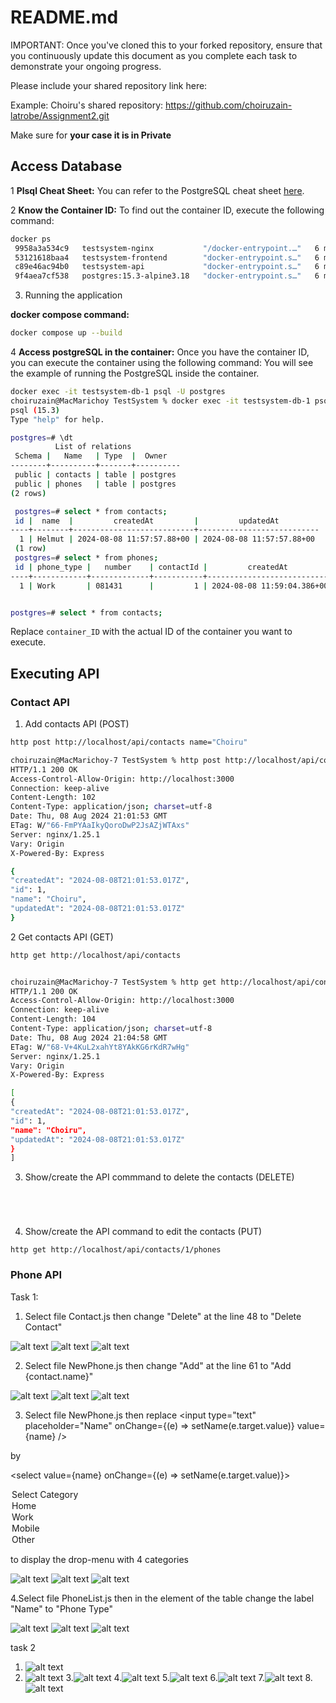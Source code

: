 # README.md

IMPORTANT: Once you've cloned this to your forked repository, ensure that you continuously update this document as you complete each task to demonstrate your ongoing progress.

Please include your shared repository link here:

Example:
Choiru's shared repository: https://github.com/choiruzain-latrobe/Assignment2.git

Make sure for **your case it is in Private**

## Access Database

1 **Plsql Cheat Sheet:**
You can refer to the PostgreSQL cheat sheet [here](https://www.postgresqltutorial.com/postgresql-cheat-sheet/).

2 **Know the Container ID:**
To find out the container ID, execute the following command:

```bash
docker ps
 9958a3a534c9   testsystem-nginx           "/docker-entrypoint.…"   6 minutes ago   Up 6 minutes   0.0.0.0:80->80/tcp   testsystem-nginx-1
 53121618baa4   testsystem-frontend        "docker-entrypoint.s…"   6 minutes ago   Up 6 minutes   3000/tcp             testsystem-frontend-1
 c89e46ac94b0   testsystem-api             "docker-entrypoint.s…"   6 minutes ago   Up 6 minutes   5000/tcp             testsystem-api-1
 9f4aea7cf538   postgres:15.3-alpine3.18   "docker-entrypoint.s…"   6 minutes ago   Up 6 minutes   5432/tcp             testsystem-db-1
```

3. Running the application

**docker compose command:**

```bash
docker compose up --build
```

4 **Access postgreSQL in the container:**
Once you have the container ID, you can execute the container using the following command:
You will see the example of running the PostgreSQL inside the container.

```bash
docker exec -it testsystem-db-1 psql -U postgres
choiruzain@MacMarichoy TestSystem % docker exec -it testsystem-db-1 psql -U postgres
psql (15.3)
Type "help" for help.

postgres=# \dt
          List of relations
 Schema |   Name   | Type  |  Owner
--------+----------+-------+----------
 public | contacts | table | postgres
 public | phones   | table | postgres
(2 rows)

 postgres=# select * from contacts;
 id |  name  |         createdAt         |         updatedAt
----+--------+---------------------------+---------------------------
  1 | Helmut | 2024-08-08 11:57:57.88+00 | 2024-08-08 11:57:57.88+00
 (1 row)
 postgres=# select * from phones;
 id | phone_type |   number    | contactId |         createdAt          |         updatedAt
----+------------+-------------+-----------+----------------------------+----------------------------
  1 | Work       | 081431      |         1 | 2024-08-08 11:59:04.386+00 | 2024-08-08 11:59:04.386+00


postgres=# select * from contacts;
```

Replace `container_ID` with the actual ID of the container you want to execute.

## Executing API

### Contact API

1. Add contacts API (POST)

```bash
http post http://localhost/api/contacts name="Choiru"

choiruzain@MacMarichoy-7 TestSystem % http post http://localhost/api/contacts name="Choiru"
HTTP/1.1 200 OK
Access-Control-Allow-Origin: http://localhost:3000
Connection: keep-alive
Content-Length: 102
Content-Type: application/json; charset=utf-8
Date: Thu, 08 Aug 2024 21:01:53 GMT
ETag: W/"66-FmPYAaIkyQoroDwP2JsAZjWTAxs"
Server: nginx/1.25.1
Vary: Origin
X-Powered-By: Express

{
"createdAt": "2024-08-08T21:01:53.017Z",
"id": 1,
"name": "Choiru",
"updatedAt": "2024-08-08T21:01:53.017Z"
}

```

2 Get contacts API (GET)

```bash
http get http://localhost/api/contacts


choiruzain@MacMarichoy-7 TestSystem % http get http://localhost/api/contacts
HTTP/1.1 200 OK
Access-Control-Allow-Origin: http://localhost:3000
Connection: keep-alive
Content-Length: 104
Content-Type: application/json; charset=utf-8
Date: Thu, 08 Aug 2024 21:04:58 GMT
ETag: W/"68-V+4KuL2xahYt8YAkKG6rKdR7wHg"
Server: nginx/1.25.1
Vary: Origin
X-Powered-By: Express

[
{
"createdAt": "2024-08-08T21:01:53.017Z",
"id": 1,
"name": "Choiru",
"updatedAt": "2024-08-08T21:01:53.017Z"
}
]


```

3. Show/create the API commmand to delete the contacts (DELETE)

```bash





```

4. Show/create the API command to edit the contacts (PUT)

```
http get http://localhost/api/contacts/1/phones

```

### Phone API

Task 1:

1. Select file Contact.js then change "Delete" at the line 48 to "Delete Contact"

![alt text](./frontend/public/IMG/1.1.png)
![alt text](./frontend/public/IMG/1.2.png)
![alt text](./frontend/public/IMG/1.3.png)

2. Select file NewPhone.js then change "Add" at the line 61 to "Add {contact.name}"

![alt text](./frontend/public/IMG/2.1.png)
![alt text](./frontend/public/IMG/2.2.png)
![alt text](./frontend/public/IMG/2-3-4.3.png)

3. Select file NewPhone.js then replace
   <input
   type="text"
   placeholder="Name"
   onChange={(e) => setName(e.target.value)}
   value={name}
   />

by

<select value={name} onChange={(e) => setName(e.target.value)}>

<option value="">Select Category</option>
<option value="home">Home</option>
<option value="work">Work</option>
<option value="mobile">Mobile</option>
<option value="other">Other</option>
</select>

to display the drop-menu with 4 categories

![alt text](./frontend/public/IMG/3.1.png)
![alt text](./frontend/public/IMG/3.2.png)
![alt text](./frontend/public/IMG/2-3-4.3.png)

4.Select file PhoneList.js then in the <tr> element of the table change the label "Name" to "Phone Type"

![alt text](./frontend/public/IMG/4.1.png)
![alt text](./frontend/public/IMG/4.2.png)
![alt text](./frontend/public/IMG/2-3-4.3.png)

task 2

1. ![alt text](./frontend/public/IMG/2-1.png)
2. ![alt text](./frontend/public/IMG/2-2.png) 3.![alt text](./frontend/public/IMG/2-3.png) 4.![alt text](./frontend/public/IMG/2-4.png) 5.![alt text](./frontend/public/IMG/2-5.png) 6.![alt text](./frontend/public/IMG/2-6.png) 7.![alt text](./frontend/public/IMG/2-7.png) 8.![alt text](./frontend/public/IMG/2-8.png)
